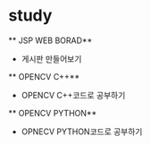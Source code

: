 # study

** JSP WEB BORAD**
* 게시판 만들어보기

** OPENCV C++**
* OPENCV C++코드로 공부하기

** OPENCV PYTHON**
* OPNECV PYTHON코드로 공부하기
